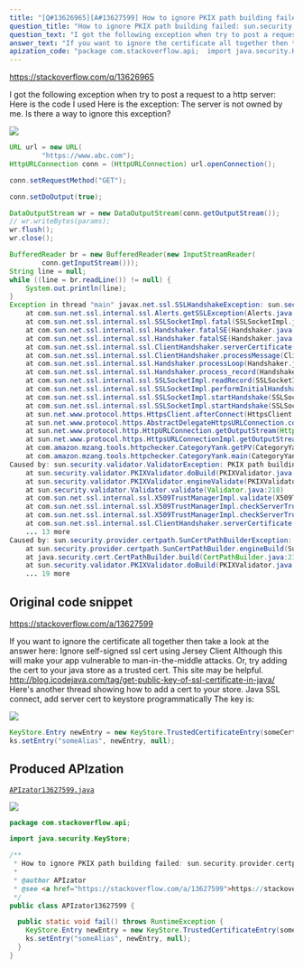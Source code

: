 ```yaml
---
title: "[Q#13626965][A#13627599] How to ignore PKIX path building failed: sun.security.provider.certpath.SunCertPathBuilderException?"
question_title: "How to ignore PKIX path building failed: sun.security.provider.certpath.SunCertPathBuilderException?"
question_text: "I got the following exception when try to post a request to a http server: Here is the code I used Here is the exception: The server is not owned by me. Is there a way to ignore this exception?"
answer_text: "If you want to ignore the certificate all together then take a look at the answer here: Ignore self-signed ssl cert using Jersey Client Although this will make your app vulnerable to man-in-the-middle attacks. Or, try adding the cert to your java store as a trusted cert. This site may be helpful. http://blog.icodejava.com/tag/get-public-key-of-ssl-certificate-in-java/ Here's another thread showing how to add a cert to your store. Java SSL connect, add server cert to keystore programmatically The key is:"
apization_code: "package com.stackoverflow.api;  import java.security.KeyStore;  /**  * How to ignore PKIX path building failed: sun.security.provider.certpath.SunCertPathBuilderException?  *  * @author APIzator  * @see <a href=\"https://stackoverflow.com/a/13627599\">https://stackoverflow.com/a/13627599</a>  */ public class APIzator13627599 {    public static void fail() throws RuntimeException {     KeyStore.Entry newEntry = new KeyStore.TrustedCertificateEntry(someCert);     ks.setEntry(\"someAlias\", newEntry, null);   } }"
---
```


https://stackoverflow.com/q/13626965

I got the following exception when try to post a request to a http server:
Here is the code I used
Here is the exception:
The server is not owned by me. Is there a way to ignore this exception?


<div class="code-logo"><img src="/stackoverflow.png" /></div>

```java
URL url = new URL(
        "https://www.abc.com");
HttpURLConnection conn = (HttpURLConnection) url.openConnection();

conn.setRequestMethod("GET");

conn.setDoOutput(true);

DataOutputStream wr = new DataOutputStream(conn.getOutputStream());
// wr.writeBytes(params);
wr.flush();
wr.close();

BufferedReader br = new BufferedReader(new InputStreamReader(
        conn.getInputStream()));
String line = null;
while ((line = br.readLine()) != null) {
    System.out.println(line);
}
Exception in thread "main" javax.net.ssl.SSLHandshakeException: sun.security.validator.ValidatorException: PKIX path building failed: sun.security.provider.certpath.SunCertPathBuilderException: unable to find valid certification path to requested target
    at com.sun.net.ssl.internal.ssl.Alerts.getSSLException(Alerts.java:174)
    at com.sun.net.ssl.internal.ssl.SSLSocketImpl.fatal(SSLSocketImpl.java:1731)
    at com.sun.net.ssl.internal.ssl.Handshaker.fatalSE(Handshaker.java:241)
    at com.sun.net.ssl.internal.ssl.Handshaker.fatalSE(Handshaker.java:235)
    at com.sun.net.ssl.internal.ssl.ClientHandshaker.serverCertificate(ClientHandshaker.java:1206)
    at com.sun.net.ssl.internal.ssl.ClientHandshaker.processMessage(ClientHandshaker.java:136)
    at com.sun.net.ssl.internal.ssl.Handshaker.processLoop(Handshaker.java:593)
    at com.sun.net.ssl.internal.ssl.Handshaker.process_record(Handshaker.java:529)
    at com.sun.net.ssl.internal.ssl.SSLSocketImpl.readRecord(SSLSocketImpl.java:925)
    at com.sun.net.ssl.internal.ssl.SSLSocketImpl.performInitialHandshake(SSLSocketImpl.java:1170)
    at com.sun.net.ssl.internal.ssl.SSLSocketImpl.startHandshake(SSLSocketImpl.java:1197)
    at com.sun.net.ssl.internal.ssl.SSLSocketImpl.startHandshake(SSLSocketImpl.java:1181)
    at sun.net.www.protocol.https.HttpsClient.afterConnect(HttpsClient.java:434)
    at sun.net.www.protocol.https.AbstractDelegateHttpsURLConnection.connect(AbstractDelegateHttpsURLConnection.java:166)
    at sun.net.www.protocol.http.HttpURLConnection.getOutputStream(HttpURLConnection.java:1014)
    at sun.net.www.protocol.https.HttpsURLConnectionImpl.getOutputStream(HttpsURLConnectionImpl.java:230)
    at com.amazon.mzang.tools.httpchecker.CategoryYank.getPV(CategoryYank.java:32)
    at com.amazon.mzang.tools.httpchecker.CategoryYank.main(CategoryYank.java:18)
Caused by: sun.security.validator.ValidatorException: PKIX path building failed: sun.security.provider.certpath.SunCertPathBuilderException: unable to find valid certification path to requested target
    at sun.security.validator.PKIXValidator.doBuild(PKIXValidator.java:323)
    at sun.security.validator.PKIXValidator.engineValidate(PKIXValidator.java:217)
    at sun.security.validator.Validator.validate(Validator.java:218)
    at com.sun.net.ssl.internal.ssl.X509TrustManagerImpl.validate(X509TrustManagerImpl.java:126)
    at com.sun.net.ssl.internal.ssl.X509TrustManagerImpl.checkServerTrusted(X509TrustManagerImpl.java:209)
    at com.sun.net.ssl.internal.ssl.X509TrustManagerImpl.checkServerTrusted(X509TrustManagerImpl.java:249)
    at com.sun.net.ssl.internal.ssl.ClientHandshaker.serverCertificate(ClientHandshaker.java:1185)
    ... 13 more
Caused by: sun.security.provider.certpath.SunCertPathBuilderException: unable to find valid certification path to requested target
    at sun.security.provider.certpath.SunCertPathBuilder.engineBuild(SunCertPathBuilder.java:174)
    at java.security.cert.CertPathBuilder.build(CertPathBuilder.java:238)
    at sun.security.validator.PKIXValidator.doBuild(PKIXValidator.java:318)
    ... 19 more
```


## Original code snippet

https://stackoverflow.com/a/13627599

If you want to ignore the certificate all together then take a look at the answer here: Ignore self-signed ssl cert using Jersey Client
Although this will make your app vulnerable to man-in-the-middle attacks.
Or, try adding the cert to your java store as a trusted cert.
This site may be helpful.
http://blog.icodejava.com/tag/get-public-key-of-ssl-certificate-in-java/
Here&#x27;s another thread showing how to add a cert to your store.
Java SSL connect, add server cert to keystore programmatically
The key is:

<div class="code-logo"><img src="/stackoverflow.png" /></div>

```java
KeyStore.Entry newEntry = new KeyStore.TrustedCertificateEntry(someCert);
ks.setEntry("someAlias", newEntry, null);
```

## Produced APIzation

[`APIzator13627599.java`](https://github.com/pasqualesalza/apization-temp-data/raw/master/search/APIzator13627599.java)

<div class="code-logo"><img src="/apizator.png" /></div>

```java
package com.stackoverflow.api;

import java.security.KeyStore;

/**
 * How to ignore PKIX path building failed: sun.security.provider.certpath.SunCertPathBuilderException?
 *
 * @author APIzator
 * @see <a href="https://stackoverflow.com/a/13627599">https://stackoverflow.com/a/13627599</a>
 */
public class APIzator13627599 {

  public static void fail() throws RuntimeException {
    KeyStore.Entry newEntry = new KeyStore.TrustedCertificateEntry(someCert);
    ks.setEntry("someAlias", newEntry, null);
  }
}

```